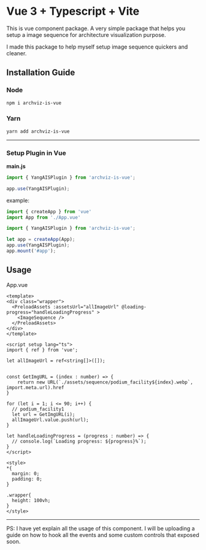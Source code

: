# Vue 3 + Typescript + Vite

This is vue component package. A very simple package that helps you setup a image sequence for architecture visualization purpose.  

I made this package to help myself setup image sequence quickers and cleaner.  

## Installation Guide 

### Node

```bash 
npm i archviz-is-vue
```

### Yarn 

```bash 
yarn add archviz-is-vue
```

--- 

### Setup Plugin in Vue

**main.js**

```typescript
import { YangAISPlugin } from 'archviz-is-vue';

app.use(YangAISPlugin);
```

example:
```typescript
import { createApp } from 'vue'
import App from './App.vue'

import { YangAISPlugin } from 'archviz-is-vue';

let app = createApp(App);
app.use(YangAISPlugin);
app.mount('#app');
```


## Usage

App.vue
```vue
<template>
<div class="wrapper">
  <PreloadAssets :assetsUrl="allImageUrl" @loading-progress="handleLoadingProgress" >
    <ImageSequence />
  </PreloadAssets>
</div>
</template>

<script setup lang="ts">
import { ref } from 'vue';

let allImageUrl = ref<string[]>([]);


const GetImgURL = (index : number) => {
    return new URL(`./assets/sequence/podium_facility${index}.webp`, import.meta.url).href
}

for (let i = 1; i <= 90; i++) {
  // podium_facility1
  let url = GetImgURL(i);
  allImageUrl.value.push(url); 
}

let handleLoadingProgress = (progress : number) => {
  // console.log(`Loading progress: ${progress}%`);
}
</script>

<style>  
*{
  margin: 0;
  padding: 0;
}

.wrapper{
  height: 100vh;
}
</style>
```

---

PS: I have yet explain all the usage of this component. I will be uploading a guide on how to hook all the events and some custom controls that exposed soon.